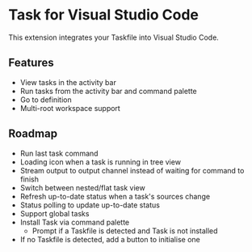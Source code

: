 # Task for Visual Studio Code

This extension integrates your Taskfile into Visual Studio Code.

## Features

- View tasks in the activity bar
- Run tasks from the activity bar and command palette
- Go to definition
- Multi-root workspace support

## Roadmap

- Run last task command
- Loading icon when a task is running in tree view
- Stream output to output channel instead of waiting for command to finish
- Switch between nested/flat task view
- Refresh up-to-date status when a task's sources change
- Status polling to update up-to-date status
- Support global tasks
- Install Task via command palette
  - Prompt if a Taskfile is detected and Task is not installed
- If no Taskfile is detected, add a button to initialise one
